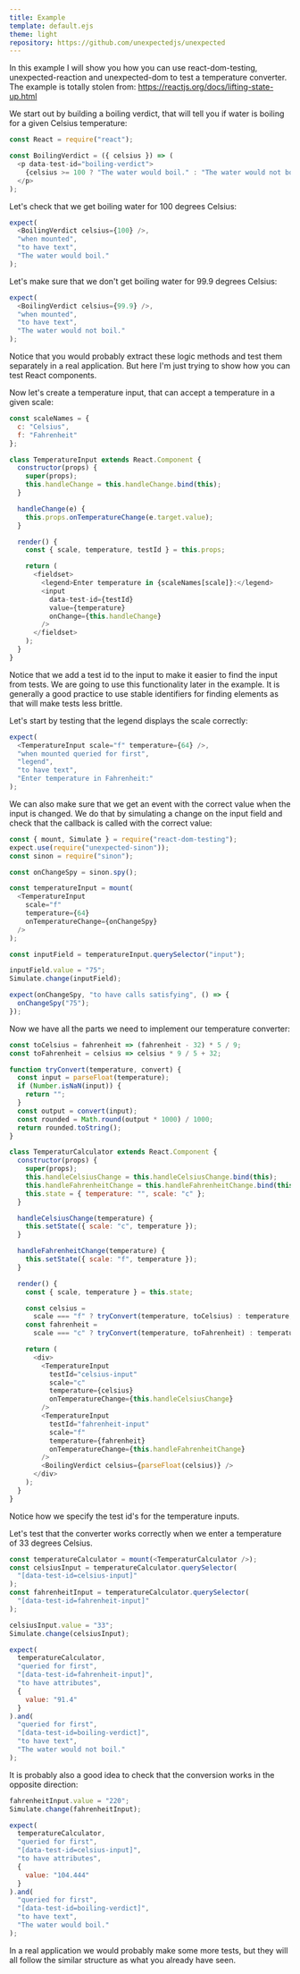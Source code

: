 ```yaml
---
title: Example
template: default.ejs
theme: light
repository: https://github.com/unexpectedjs/unexpected
---
```


In this example I will show you how you can use react-dom-testing,
unexpected-reaction and unexpected-dom to test a temperature converter. The
example is totally stolen from: https://reactjs.org/docs/lifting-state-up.html

We start out by building a boiling verdict, that will tell you if water is
boiling for a given Celsius temperature:

```js
const React = require("react");

const BoilingVerdict = ({ celsius }) => (
  <p data-test-id="boiling-verdict">
    {celsius >= 100 ? "The water would boil." : "The water would not boil."}
  </p>
);
```

Let's check that we get boiling water for 100 degrees Celsius:

```js
expect(
  <BoilingVerdict celsius={100} />,
  "when mounted",
  "to have text",
  "The water would boil."
);
```

Let's make sure that we don't get boiling water for 99.9 degrees Celsius:

```js
expect(
  <BoilingVerdict celsius={99.9} />,
  "when mounted",
  "to have text",
  "The water would not boil."
);
```

Notice that you would probably extract these logic methods and test them
separately in a real application. But here I'm just trying to show how you can
test React components.

Now let's create a temperature input, that can accept a temperature in a given scale:

```js
const scaleNames = {
  c: "Celsius",
  f: "Fahrenheit"
};

class TemperatureInput extends React.Component {
  constructor(props) {
    super(props);
    this.handleChange = this.handleChange.bind(this);
  }

  handleChange(e) {
    this.props.onTemperatureChange(e.target.value);
  }

  render() {
    const { scale, temperature, testId } = this.props;

    return (
      <fieldset>
        <legend>Enter temperature in {scaleNames[scale]}:</legend>
        <input
          data-test-id={testId}
          value={temperature}
          onChange={this.handleChange}
        />
      </fieldset>
    );
  }
}
```

Notice that we add a test id to the input to make it easier to find the input
from tests. We are going to use this functionality later in the example. It is
generally a good practice to use stable identifiers for finding elements as that
will make tests less brittle.

Let's start by testing that the legend displays the scale correctly:

```js
expect(
  <TemperatureInput scale="f" temperature={64} />,
  "when mounted queried for first",
  "legend",
  "to have text",
  "Enter temperature in Fahrenheit:"
);
```

We can also make sure that we get an event with the correct value when the input is
changed. We do that by simulating a change on the input field and check that the
callback is called with the correct value:

```js
const { mount, Simulate } = require("react-dom-testing");
expect.use(require("unexpected-sinon"));
const sinon = require("sinon");

const onChangeSpy = sinon.spy();

const temperatureInput = mount(
  <TemperatureInput
    scale="f"
    temperature={64}
    onTemperatureChange={onChangeSpy}
  />
);

const inputField = temperatureInput.querySelector("input");

inputField.value = "75";
Simulate.change(inputField);

expect(onChangeSpy, "to have calls satisfying", () => {
  onChangeSpy("75");
});
```

Now we have all the parts we need to implement our temperature converter:

```js
const toCelsius = fahrenheit => (fahrenheit - 32) * 5 / 9;
const toFahrenheit = celsius => celsius * 9 / 5 + 32;

function tryConvert(temperature, convert) {
  const input = parseFloat(temperature);
  if (Number.isNaN(input)) {
    return "";
  }
  const output = convert(input);
  const rounded = Math.round(output * 1000) / 1000;
  return rounded.toString();
}

class TemperaturCalculator extends React.Component {
  constructor(props) {
    super(props);
    this.handleCelsiusChange = this.handleCelsiusChange.bind(this);
    this.handleFahrenheitChange = this.handleFahrenheitChange.bind(this);
    this.state = { temperature: "", scale: "c" };
  }

  handleCelsiusChange(temperature) {
    this.setState({ scale: "c", temperature });
  }

  handleFahrenheitChange(temperature) {
    this.setState({ scale: "f", temperature });
  }

  render() {
    const { scale, temperature } = this.state;

    const celsius =
      scale === "f" ? tryConvert(temperature, toCelsius) : temperature;
    const fahrenheit =
      scale === "c" ? tryConvert(temperature, toFahrenheit) : temperature;

    return (
      <div>
        <TemperatureInput
          testId="celsius-input"
          scale="c"
          temperature={celsius}
          onTemperatureChange={this.handleCelsiusChange}
        />
        <TemperatureInput
          testId="fahrenheit-input"
          scale="f"
          temperature={fahrenheit}
          onTemperatureChange={this.handleFahrenheitChange}
        />
        <BoilingVerdict celsius={parseFloat(celsius)} />
      </div>
    );
  }
}
```

Notice how we specify the test id's for the temperature inputs.

Let's test that the converter works correctly when we enter a temperature of 33
degrees Celsius.

```js
const temperatureCalculator = mount(<TemperaturCalculator />);
const celsiusInput = temperatureCalculator.querySelector(
  "[data-test-id=celsius-input]"
);
const fahrenheitInput = temperatureCalculator.querySelector(
  "[data-test-id=fahrenheit-input]"
);

celsiusInput.value = "33";
Simulate.change(celsiusInput);

expect(
  temperatureCalculator,
  "queried for first",
  "[data-test-id=fahrenheit-input]",
  "to have attributes",
  {
    value: "91.4"
  }
).and(
  "queried for first",
  "[data-test-id=boiling-verdict]",
  "to have text",
  "The water would not boil."
);
```

It is probably also a good idea to check that the conversion works in the
opposite direction:

```js
fahrenheitInput.value = "220";
Simulate.change(fahrenheitInput);

expect(
  temperatureCalculator,
  "queried for first",
  "[data-test-id=celsius-input]",
  "to have attributes",
  {
    value: "104.444"
  }
).and(
  "queried for first",
  "[data-test-id=boiling-verdict]",
  "to have text",
  "The water would boil."
);
```

In a real application we would probably make some more tests, but they will all
follow the similar structure as what you already have seen.
